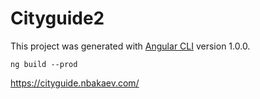 # Cityguide2

This project was generated with [Angular CLI](https://github.com/angular/angular-cli) version 1.0.0.

`ng build --prod`

https://cityguide.nbakaev.com/
